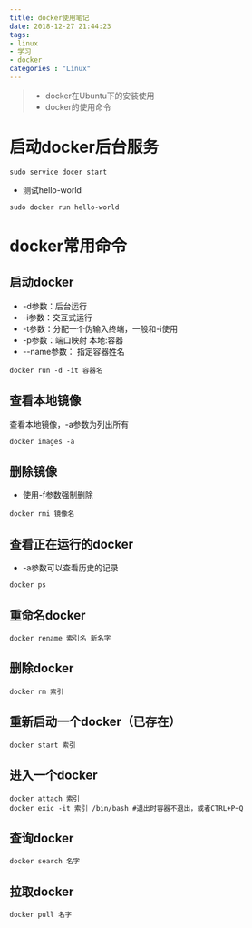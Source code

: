 ```yaml
---
title: docker使用笔记
date: 2018-12-27 21:44:23
tags:
- linux
- 学习
- docker
categories : "Linux"
---
```


> - docker在Ubuntu下的安装使用
> - docker的使用命令

<!-- more-->

# 启动docker后台服务
```
sudo service docer start
```
- 测试hello-world
```
sudo docker run hello-world
```

# docker常用命令
## 启动docker
- -d参数：后台运行
- -i参数：交互式运行
- -t参数：分配一个伪输入终端，一般和-i使用
- -p参数：端口映射 本地:容器
- --name参数： 指定容器姓名
```
docker run -d -it 容器名
```

## 查看本地镜像
查看本地镜像，-a参数为列出所有
```
docker images -a 
```

## 删除镜像
- 使用-f参数强制删除
```
docker rmi 镜像名
```

## 查看正在运行的docker
- -a参数可以查看历史的记录
```
docker ps
```

## 重命名docker
```
docker rename 索引名 新名字
```

## 删除docker
```
docker rm 索引
```

## 重新启动一个docker（已存在）
```
docker start 索引
```

## 进入一个docker
```
docker attach 索引
docker exic -it 索引 /bin/bash #退出时容器不退出，或者CTRL+P+Q
```

## 查询docker
```
docker search 名字
```

## 拉取docker
```
docker pull 名字
```
